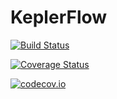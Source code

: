 # KeplerFlow

[![Build Status](https://travis-ci.org/salanueva/KeplerFlow.jl.svg?branch=master)](https://travis-ci.org/salanueva/KeplerFlow.jl)

[![Coverage Status](https://coveralls.io/repos/salanueva/KeplerFlow.jl/badge.svg?branch=master&service=github)](https://coveralls.io/github/salanueva/KeplerFlow.jl?branch=master)

[![codecov.io](http://codecov.io/github/salanueva/KeplerFlow.jl/coverage.svg?branch=master)](http://codecov.io/github/salanueva/KeplerFlow.jl?branch=master)
